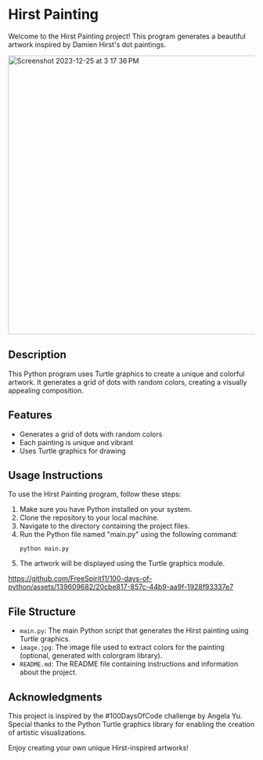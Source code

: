 # Hirst Painting

Welcome to the Hirst Painting project! This program generates a beautiful artwork inspired by Damien Hirst's dot paintings.

<img width="568" alt="Screenshot 2023-12-25 at 3 17 36 PM" src="https://github.com/FreeSpirit11/100-days-of-python/assets/139609682/16066819-c442-4f97-b434-599ae220eb86">

## Description
This Python program uses Turtle graphics to create a unique and colorful artwork. It generates a grid of dots with random colors, creating a visually appealing composition.

## Features
- Generates a grid of dots with random colors
- Each painting is unique and vibrant
- Uses Turtle graphics for drawing

## Usage Instructions
To use the Hirst Painting program, follow these steps:

1. Make sure you have Python installed on your system.
2. Clone the repository to your local machine.
3. Navigate to the directory containing the project files.
4. Run the Python file named "main.py" using the following command:
   ```
   python main.py
   ```
5. The artwork will be displayed using the Turtle graphics module.

https://github.com/FreeSpirit11/100-days-of-python/assets/139609682/20cbe817-857c-44b9-aa9f-1928f93337e7

## File Structure

- `main.py`: The main Python script that generates the Hirst painting using Turtle graphics.
- `image.jpg`: The image file used to extract colors for the painting (optional, generated with colorgram library).
- `README.md`: The README file containing instructions and information about the project.

## Acknowledgments

This project is inspired by the #100DaysOfCode challenge by Angela Yu. Special thanks to the Python Turtle graphics library for enabling the creation of artistic visualizations.

Enjoy creating your own unique Hirst-inspired artworks!
